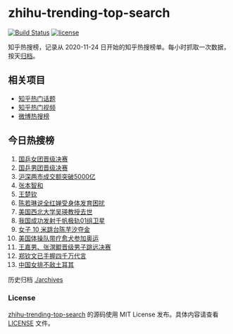 # zhihu-trending-top-search

[![Build Status](https://github.com/justjavac/zhihu-trending-top-search/workflows/ci/badge.svg?branch=main)](https://github.com/justjavac/zhihu-trending-top-search/actions)
[![license](https://img.shields.io/github/license/justjavac/zhihu-trending-top-search)](https://github.com/justjavac/zhihu-trending-top-search/blob/main/LICENSE)

知乎热搜榜，记录从 2020-11-24 日开始的知乎热搜榜单。每小时抓取一次数据，按天[归档](./archives)。

## 相关项目

- [知乎热门话题](https://github.com/justjavac/zhihu-trending-hot-questions)
- [知乎热门视频](https://github.com/justjavac/zhihu-trending-hot-video)
- [微博热搜榜](https://github.com/justjavac/weibo-trending-hot-search)

## 今日热搜榜

<!-- BEGIN -->
<!-- 最后更新时间 Sat Aug 10 2024 04:12:43 GMT+0800 (China Standard Time) -->

1. [国乒女团晋级决赛](https://www.zhihu.com/search?q=%E5%9B%BD%E4%B9%92%E5%A5%B3%E5%9B%A2%E6%99%8B%E7%BA%A7%E5%86%B3%E8%B5%9B)
1. [国乒男团晋级决赛](https://www.zhihu.com/search?q=%E5%9B%BD%E4%B9%92%E7%94%B7%E5%9B%A2%E6%99%8B%E7%BA%A7%E5%86%B3%E8%B5%9B)
1. [沪深两市成交额突破5000亿](https://www.zhihu.com/search?q=%E6%B2%AA%E6%B7%B1%E4%B8%A4%E5%B8%82%E6%88%90%E4%BA%A4%E9%A2%9D%E7%AA%81%E7%A0%B45000%E4%BA%BF)
1. [张本智和](https://www.zhihu.com/search?q=%E5%BC%A0%E6%9C%AC%E6%99%BA%E5%92%8C)
1. [王楚钦](https://www.zhihu.com/search?q=%E7%8E%8B%E6%A5%9A%E9%92%A6)
1. [陈若琳说全红婵受身体发育困扰](https://www.zhihu.com/search?q=%E9%99%88%E8%8B%A5%E7%90%B3%E8%AF%B4%E5%85%A8%E7%BA%A2%E5%A9%B5%E5%8F%97%E8%BA%AB%E4%BD%93%E5%8F%91%E8%82%B2%E5%9B%B0%E6%89%B0)
1. [美国西北大学吴瑛教授去世](https://www.zhihu.com/search?q=%E7%BE%8E%E5%9B%BD%E8%A5%BF%E5%8C%97%E5%A4%A7%E5%AD%A6%E5%90%B4%E7%91%9B%E6%95%99%E6%8E%88%E5%8E%BB%E4%B8%96)
1. [我国成功发射千帆极轨01组卫星](https://www.zhihu.com/search?q=%E6%88%91%E5%9B%BD%E6%88%90%E5%8A%9F%E5%8F%91%E5%B0%84%E5%8D%83%E5%B8%86%E6%9E%81%E8%BD%A801%E7%BB%84%E5%8D%AB%E6%98%9F)
1. [女子 10 米跳台陈芋汐夺金](https://www.zhihu.com/search?q=%E5%A5%B3%E5%AD%90%2010%20%E7%B1%B3%E8%B7%B3%E5%8F%B0%E9%99%88%E8%8A%8B%E6%B1%90%E5%A4%BA%E9%87%91)
1. [美国体操队带疗愈犬参加奥运](https://www.zhihu.com/search?q=%E7%BE%8E%E5%9B%BD%E4%BD%93%E6%93%8D%E9%98%9F%E5%B8%A6%E7%96%97%E6%84%88%E7%8A%AC%E5%8F%82%E5%8A%A0%E5%A5%A5%E8%BF%90)
1. [王嘉男、张溟鲲晋级男子跳远决赛](https://www.zhihu.com/search?q=%E7%8E%8B%E5%98%89%E7%94%B7%E3%80%81%E5%BC%A0%E6%BA%9F%E9%B2%B2%E6%99%8B%E7%BA%A7%E7%94%B7%E5%AD%90%E8%B7%B3%E8%BF%9C%E5%86%B3%E8%B5%9B)
1. [郑钦文已手握四千万代言](https://www.zhihu.com/search?q=%E9%83%91%E9%92%A6%E6%96%87%E5%B7%B2%E6%89%8B%E6%8F%A1%E5%9B%9B%E5%8D%83%E4%B8%87%E4%BB%A3%E8%A8%80)
1. [中国女排不敌土耳其](https://www.zhihu.com/search?q=%E4%B8%AD%E5%9B%BD%E5%A5%B3%E6%8E%92%E4%B8%8D%E6%95%8C%E5%9C%9F%E8%80%B3%E5%85%B6)

<!-- END -->

历史归档 [./archives](./archives)

### License

[zhihu-trending-top-search](https://github.com/justjavac/zhihu-trending-top-search) 的源码使用 MIT License
发布。具体内容请查看 [LICENSE](./LICENSE) 文件。
